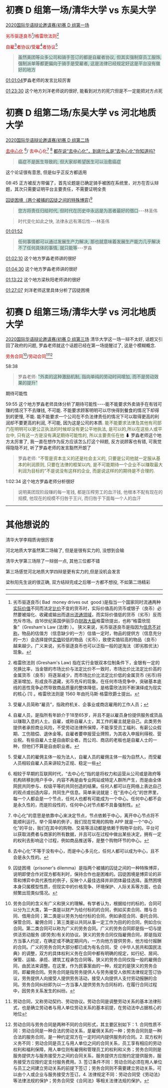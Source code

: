 
# 初赛 D 组第一场/清华大学 vs 东吴大学
[2020国际华语辩论邀请赛/初赛 D 组第一场]( https://www.bilibili.com/video/BV1uo4y1f7Ba?p=19&vd_source=9d4d89e9175ed2307f02de4e693d8a3d )

<font color="#c00000">劣币驱逐良币</font>[^1]/<font color="#c00000">格雷欣法则</font>[^2]

<font color="#c00000">自雇</font>[^3]<font color="#c00000">者协议</font>/<font color="#c00000">受雇</font>[^4]<font color="#c00000">者协议</font>[^5]
><span style="background:rgba(3, 135, 102, 0.2)">虽然美团等众多公司和骑手签订的都是自雇者协议, 但其实强制穿员工服饰, 强制派单等都更偏向于骑手是受雇者, 这是法律已经规定好这是平台没有做好的地方</span>

[01:01:04]( https://www.bilibili.com/video/BV1uo4y1f7Ba?p=19&vd_source=9d4d89e9175ed2307f02de4e693d8a3d#t=3664.250962 )罗淼老师的发言比较厉害

[01:23:30](https://www.bilibili.com/video/BV1uo4y1f7Ba?p=19&vd_source=9d4d89e9175ed2307f02de4e693d8a3d#t=5010.863927594392) 这个地方刘洋老师说的很好, 能看到对方的死穴但是不一定能把对方点死

# 初赛 D 组第二场/东吴大学 vs 河北地质大学
[2020国际华语辩论邀请赛/初赛 D 组第二场]( https://www.bilibili.com/video/BV1uo4y1f7Ba?p=20&vd_source=9d4d89e9175ed2307f02de4e693d8a3d )

[<font color="#c00000">去中心化</font>]( https://baike.baidu.com/item/%E5%8E%BB%E4%B8%AD%E5%BF%83%E5%8C%96/8719532 ) [^6]/  <font color="#c00000">去中心化</font>[^7] [^8]
[都在说“去中心化”，到底什么是“去中心化”你知道吗?](https://zhuanlan.zhihu.com/p/453606525)

><span style="background:rgba(3, 135, 102, 0.2)">癌症不是医生导致的, 但大家却希望医生可以治愈癌症</span>   

这个论证很有意思, 但是似乎正反方都适用

08:45 正方被反方带偏了，首先论题是已确定骑手被困在系统里，对方在否认辩题，其次只需要证明平台主要责任，不需要证明全责

[囚徒困境（两个被捕的囚徒之间的特殊博弈)](https://baike.baidu.com/item/%E5%9B%9A%E5%BE%92%E5%9B%B0%E5%A2%83/5739141)[^9]

><span style="background:rgba(3, 135, 102, 0.2)">您方将责任归给时代, 但时代在历史中永远是为恶者最好的借口</span>---林圣伟

>时代变化如此之快, 法律永远有滞后性---林圣伟

[01:01:52](https://www.bilibili.com/video/BV1uo4y1f7Ba?p=20&vd_source=9d4d89e9175ed2307f02de4e693d8a3d#t=3712.98134)
><span style="background:rgba(3, 135, 102, 0.2)">任何事情都可以通过发展生产力解决, 那也就意味着发展生产能力几乎解决不了任何具体的事情, 就只能等</span>---罗淼

[01:02:10](https://www.bilibili.com/video/BV1uo4y1f7Ba?p=20&vd_source=9d4d89e9175ed2307f02de4e693d8a3d#t=3730.838573)
这个地方罗淼老师讲的很好

[01:04:30](https://www.bilibili.com/video/BV1uo4y1f7Ba?p=20&vd_source=9d4d89e9175ed2307f02de4e693d8a3d#t=3870.732796)
这个地方罗淼老师讲的很好

[01:13:22](https://www.bilibili.com/video/BV1uo4y1f7Ba?p=20&vd_source=9d4d89e9175ed2307f02de4e693d8a3d#t=4402.314932)
这个地方梁秋阳老师讲的很好

[01:27:07](https://www.bilibili.com/video/BV1uo4y1f7Ba?p=20&vd_source=9d4d89e9175ed2307f02de4e693d8a3d#t=5227.245923)
刘洋老师这里具体分析了囚徒困境

# 初赛 D 组第三场/清华大学 vs 河北地质大学
[2020国际华语辩论邀请赛/初赛 D 组第三场]( https://www.bilibili.com/video/BV1uo4y1f7Ba?p=21&vd_source=9d4d89e9175ed2307f02de4e693d8a3d )
清华大学这一场一辩不太好, 话题又引回了政府的问题, 罗淼老师就这个话题已经在第一场提醒过了, 这是个模糊概念.

<font color="#c00000">劳务合同</font>[^10]/<font color="#c00000">劳动合同</font>[^11][^12] 

58:38 
>罗淼老师: <span style="background:rgba(3, 135, 102, 0.2)">"外卖的这种激励机制, 指向单纯的劳动时间增加, 而不是劳动效果的提升"</span>

期待可能性 

59:55 这个地方罗淼老师具体分析了期待可能性----能不能要求外卖骑手在有钱可赚的情况下不去赚钱, 不可能. 不能要求顾客明明可以尽快得到餐食的情况下却得到的更慢, 不能. 能不能要求一个公司在不负法律责任的情况下可以取得更高的利润却不要更高的利润, 不可能, 因为这是公司的本质. <font color="#4f6128">能不能要求法律及其他有司部门在明明可以更公正执法的时候却没有更公平地执法, 是可以的,所以在这些人或平台中, 只有这一方是没有满足期待可能性的, 所以主要责任在他</font>
⬇
罗淼老师这个地方太厉害了, 我一直在想作为反方应该怎么打这个辩题, 反方说顾客也有错, 可我觉得隐隐不对, 听了罗淼老师的发言豁然开朗了
>罗淼老师: <font color="#4f6128">"不管是资本主义的还是社会主义的, 只要是公司他就一定服从基本的利润原则, 只要在法律的框架以内, 是不可能期待一个企业不以赚取最大利润为目标的"不是说没有这样的企业, 而是说这样的的期待是不合理的.</font>

1:02:34 这个地方罗淼老师分析很好
>说明美团现阶段赚的每一笔钱, 都是压榨劳工的血汗钱, 他根本不配有现在的规模, 他现在的规模不归咎于王兴, 而归咎于下面每一个人的血汗









--- 
# 其他想说的
清华大学李翔质询很厉害

河北地质大学虽然第二场输了, 但是是很有实力的, 没想到会输

清华大学第三场除了一辩弱一点, 其他三位都不错

第三场感觉河北地质大学四辩是更有实力的,但是没机会发言

梁秋阳先生说的很正确, 双方结辩完成之后哪一方都不想投, 不如第二场精彩

---
[^1]: 劣币驱逐良币( Bad  money drives out  good )是指当一个国家同时流通两种[实际价值](https://baike.baidu.com/item/%E5%AE%9E%E9%99%85%E4%BB%B7%E5%80%BC/10534956?fromModule=lemma_inlink)不同而法定[比价](https://baike.baidu.com/item/%E6%AF%94%E4%BB%B7/3691968?fromModule=lemma_inlink)不变的货币时，实际价值高的货币或银子（良币）必然要被熔化、收藏或输出而退出[流通领域](https://baike.baidu.com/item/%E6%B5%81%E9%80%9A%E9%A2%86%E5%9F%9F/8197280?fromModule=lemma_inlink)，而实际价值低的货币（劣币）反而充斥市场。由16世纪英国伊丽莎白[财政大臣](https://baike.baidu.com/item/%E8%B4%A2%E6%94%BF%E5%A4%A7%E8%87%A3/5881401?fromModule=lemma_inlink)格雷欣提出，也称“格雷欣现象”（Gresham's Law (法律) ）。 狭义来说，劣币驱逐良币是指因为[信息不对称](https://baike.baidu.com/item/%E4%BF%A1%E6%81%AF%E4%B8%8D%E5%AF%B9%E7%A7%B0/759797?fromModule=lemma_inlink)，物品的估值方（信息缺少的一方）估值一定时，物品的提供方（信息充分的一方）会选择提供[实值](https://baike.baidu.com/item/%E5%AE%9E%E5%80%BC/1411397?fromModule=lemma_inlink)较低的物品（劣币），致使实值较高的物品（良币）越来越少。广义来说，劣币驱逐良币也可以泛指一般的逆淘汰（即劣胜优汰）现象。

[^2]: 格雷欣法则 (Gresham's Law) 指在实行金银双本位制条件下，金银有一定的兑换比率，当金银的市场比价与法定比价不一致时，市场比价比法定比价高的金属货币（良币）将逐渐减少，而市场比价比法定比价低的金属货币 (劣币)将逐渐增加，形成良币退藏，劣币充斥的现象。在任何市场竞争中，突破基本底线的恶性竞争必然导致商品质量的整体降低，是格雷欣法则不断演绎成为现实的核心 [1]  。格雷欣法则是 1560 年由托马斯·格雷欣爵士提出。

[^3]: 受雇人员简称“雇员”，指政府机关、企事业或商店雇用的工作人员；  

[^4]: 自雇人员，是指所有年龄介于18至65岁，并且不是以雇员身份提供服务或货品以赚取入息的人士。自雇，或称自雇人士，其工作的雇主就是自己。此类劳务提供者承担商业风险，不受劳动法律所保障，不能享受员工福利、有薪公众假期、工伤赔偿、退休金等。自雇者要申报营业牌照，为其收入申报利得税、营业税。有些自雇人士是自由职业者。而公司、商店的老板也是自雇人士的一种，但他们不算是自由职业者。

[^5]: 受雇人员的雇佣主体一般为法人，自雇人员的雇佣主体一般为自然人，而受雇人员相较自雇人员来讲较为正规、稳定一些

[^6]: 相较于早期的互联网时代，“去中心化”指的是将权力和运营从公司或是政府等机构转移到用户手中，内容不再是由专业网站或特定人群所产生，而是由全体网民共同参与、权级平等的共同创造的结果。任何人都可以在网络上表达自己的观点或创造内容，共同生产信息。简单来说就是：在“去中心化”的世界里，每一个人都会是一个节点，任何人也都有可能成为一个中心。任何中心都不会是永久性的，而是阶段性的，任何中心对节点都不具备强制性。

[^7]: 中心化”的意思是依靠中心来决定节点，节点依赖于中心，离开中心节点将不能顺利运行。举个简单的例子，我们现在常用的购物 APP 就是一个“中心化”的平台，我们在其中的购物、交易等活动都是依赖于购物平台的。平台可以获取消费者与商家的所有数据，并且可以在过程中做出某些决定，拥有一定的权利去影响这个过程，例如商品推送等，是整个购物环节的中心。

[^8]:去中心化”不等于没有中心，而是中心多元化，任何人都可以成为中心，且不会是永久性的。 

[^9]: 囚徒困境（prisoner's dilemma）是指两个被捕的囚徒之间的一种特殊博弈，说明即使合作对双方都有利时，保持合作也是困难的。囚徒困境是博弈论的非零和博弈中具代表性的例子，反映个人最佳选择并非团体最佳选择。虽然困境本身只属模型性质，但现实中的价格竞争、环境保护、人际关系等方面，也会频繁出现类似情况。

[^10]: 劳务合同的含义有广义和狭义的理解。有学者认为，根据给付的标的，合同可以分为三大类，第一类是以财产为给付标的的合同，例如买卖合同、赠与合同、借用合同；第二类是以劳务为给付标的合同，例如承揽合同、委托合同、保管合同、雇佣合同；第三类是以共同从事一定工作为目的的合同，例如合伙合同。第二类合同可以称为广义的劳务合同。广义的劳务合同即是指一切与提供活劳动服务 (即劳务)有关的协议。狭义的劳务合同仅指雇佣合同，即是指双方当事人约定，在确定或不确定期间内，一方向他方提供劳务，他方给付报酬的合同。广义的劳务合同大部分都已成为有名合同，受《中华人民共和国民法典》的调整，双方的具体权利义务在合同中都有明确的规定，如行纪、居间、保管、运输、承揽、建筑工程承包合同等。狭义的劳务合同仅指一般的雇佣合同，由民法来调整。在这里，作为民事案由的一种，规定的是狭义的劳务合同，即雇佣合同。劳务合同是指劳务提供人与劳务接受人依照法律规定签订协议，劳务提供人向接受人提供劳务活动，接受人向提供人支付劳动报酬的合同。劳务合同纠纷即为以一方当事人提供劳务为合同标的，在履行合同过程中，因劳务关系发生的纠纷。

[^11]: 劳动合同，又称劳动契约、劳动协议。劳动合同是调整劳动关系的基本法律形式，也是确立劳动者与用人单位劳动关系的基本前提，在劳动法中占据核心的地位

[^12]: 劳动合同与劳务合同是两种不同的合同形式，其主要区别如下：1.  合同性质不同：劳动合同是一种合法的劳动关系，是雇佣关系的一种；劳务合同则是一种合法的服务合同，是一种约定双方在一定时间内提供服务的合同。2.  双方权利义务不同：劳动合同是员工与用人单位之间的合同关系，员工享有相应的劳动权利和福利保障，用人单位则有雇佣和管理员工的权利和义务；劳务合同则是服务提供方与服务接受方之间的合同关系，服务提供方应按约定提供服务，服务接受方应按约定支付服务费用。3.  签订条件不同：劳动合同必须在用人单位与员工之间建立劳动关系的前提下签订；劳务合同则不需要建立劳动关系，可以由个人或企业与服务接受方签订。4.  法律规定不同：劳动合同受《劳动法》等法律法规的保护；劳务合同受《合同法》等相关法律法规的保护。